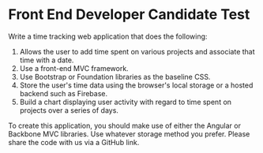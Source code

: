 # Front End Developer Candidate Test

Write a time tracking web application that does the following:

1. Allows the user to add time spent on various projects and associate that time with a date.
2. Use a front-end MVC framework.
3. Use Bootstrap or Foundation libraries as the baseline CSS.
4. Store the user's time data using the browser's local storage or a hosted backend such as Firebase.
5. Build a chart displaying user activity with regard to time spent on projects over a series of days.

To create this application, you should make use of either the Angular or Backbone MVC libraries. Use whatever storage method you prefer. Please share the code with us via a GitHub link.
